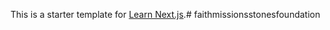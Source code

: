 This is a starter template for [Learn Next.js](https://nextjs.org/learn).# faithmissionsstonesfoundation
